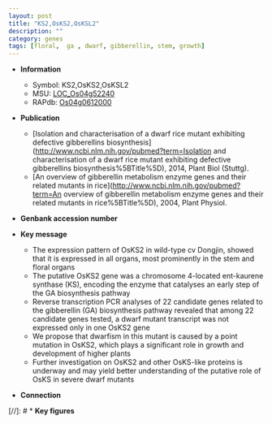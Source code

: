 ```yaml
---
layout: post
title: "KS2,OsKS2,OsKSL2"
description: ""
category: genes
tags: [floral,  ga , dwarf, gibberellin, stem, growth]
---
```


* **Information**  
    + Symbol: KS2,OsKS2,OsKSL2  
    + MSU: [LOC_Os04g52240](http://rice.plantbiology.msu.edu/cgi-bin/ORF_infopage.cgi?orf=LOC_Os04g52240)  
    + RAPdb: [Os04g0612000](http://rapdb.dna.affrc.go.jp/viewer/gbrowse_details/irgsp1?name=Os04g0612000)  

* **Publication**  
    + [Isolation and characterisation of a dwarf rice mutant exhibiting defective gibberellins biosynthesis](http://www.ncbi.nlm.nih.gov/pubmed?term=Isolation and characterisation of a dwarf rice mutant exhibiting defective gibberellins biosynthesis%5BTitle%5D), 2014, Plant Biol (Stuttg).
    + [An overview of gibberellin metabolism enzyme genes and their related mutants in rice](http://www.ncbi.nlm.nih.gov/pubmed?term=An overview of gibberellin metabolism enzyme genes and their related mutants in rice%5BTitle%5D), 2004, Plant Physiol.

* **Genbank accession number**  

* **Key message**  
    + The expression pattern of OsKS2 in wild-type cv Dongjin, showed that it is expressed in all organs, most prominently in the stem and floral organs
    + The putative OsKS2 gene was a chromosome 4-located ent-kaurene synthase (KS), encoding the enzyme that catalyses an early step of the GA biosynthesis pathway
    + Reverse transcription PCR analyses of 22 candidate genes related to the gibberellin (GA) biosynthesis pathway revealed that among 22 candidate genes tested, a dwarf mutant transcript was not expressed only in one OsKS2 gene
    + We propose that dwarfism in this mutant is caused by a point mutation in OsKS2, which plays a significant role in growth and development of higher plants
    + Further investigation on OsKS2 and other OsKS-like proteins is underway and may yield better understanding of the putative role of OsKS in severe dwarf mutants

* **Connection**  

[//]: # * **Key figures**  


